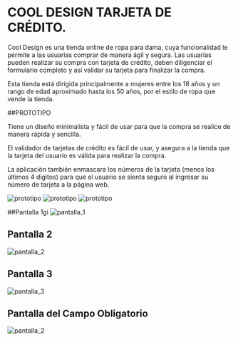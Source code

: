 # COOL DESIGN TARJETA DE CRÉDITO.

Cool Design es una tienda online de ropa para dama, cuya funcionalidad le permite a las usuarias comprar de manera ágil y segura. Las usuarias pueden  realizar su compra con tarjeta de crédito, deben diligenciar el formulario completo y así validar su tarjeta para finalizar la compra.

Esta tienda está dirigida principalmente a mujeres entre los 18 años y un rango de edad aproximado hasta los 50 años, por el estilo de ropa que vende la tienda.

##PROTOTIPO

Tiene un diseño minimalista y fácil de usar para que la compra se realice de manera rápida y sencilla.

El validador de tarjetas de crédito es fácil de usar, y asegura a la tienda que la tarjeta del usuario es válida para realizar la compra.

La aplicación también enmascara los números de la tarjeta (menos los últimos 4 dígitos) para que el usuario se sienta seguro al ingresar su número de tarjeta a la página web.

<img src="./img/prototipo_1.png" alt="prototipo">
<img src="./img/prototipo_2.png" alt="prototipo">
<img src="./img/prototipo_3.png" alt="prototipo">

##Pantalla 1gi
<img src="https://github.com/adriana17soto/BOG003-card-validation/blob/master/src/img/pantalla_1.png" alt="pantalla_1">

## Pantalla 2

<img src="https://github.com/adriana17soto/BOG003-card-validation/blob/master/src/img/pantalla_2.png" alt="pantalla_2">

## Pantalla 3

<img src=".https://github.com/adriana17soto/BOG003-card-validation/blob/master/src/img/pantalla_3.png" alt="pantalla_3">


## Pantalla del Campo Obligatorio

<img src="https://github.com/adriana17soto/BOG003-card-validation/blob/master/src/img/campo_obligatorio.PNG" alt="pantalla_2">


